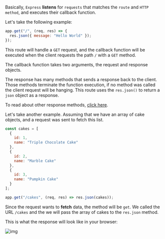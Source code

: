 Basically, `Express` **listens** for `requests` that matches the `route` and `HTTP method`, and executes their callback function.

Let's take the following example:

```javascript
app.get("/", (req, res) => {
  res.json({ message: "Hello World" });
});
```

This route will handle a `GET` request, and the callback function will be executed when the client requests the path `/` with a `GET` method.

The callback function takes two arguments, the request and response objects.

The response has many methods that sends a response back to the client. Those methods terminate the function execution, if no method was called the client request will be hanging. This route uses the `res.json()` to return a `json` object as a response.

To read about other response methods, [click here](https://expressjs.com/en/guide/routing.html#response-methods).

Let's take another example. Assuming that we have an array of cake objects, and a request was sent to fetch this list.

```javascript
const cakes = [
  {
    id: 1,
    name: "Triple Chocolate Cake"
  },
  {
    id: 2,
    name: "Marble Cake"
  },
  {
    id: 3,
    name: "Pumpkin Cake"
  }
];

app.get("/cakes", (req, res) => res.json(cakes));
```

Since the request wants to **fetch** data, the method will be `get`. We called the URL `/cakes` and the we will pass the array of cakes to the `res.json` method.

This is what the response will look like in your browser:

![img](https://i.imgur.com/MbFEbHF.png)
